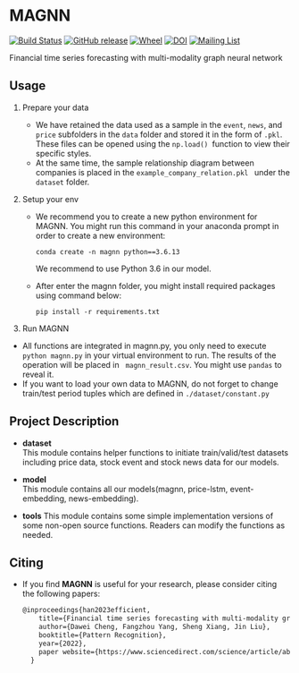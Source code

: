# MAGNN

[![Build Status](https://travis-ci.org/RaRe-Technologies/gensim.svg?branch=develop)](https://travis-ci.org/RaRe-Technologies/gensim)
[![GitHub release](https://img.shields.io/github/release/rare-technologies/gensim.svg?maxAge=3600)](https://github.com/RaRe-Technologies/gensim/releases)
[![Wheel](https://img.shields.io/pypi/wheel/gensim.svg)](https://pypi.python.org/pypi/gensim)
[![DOI](https://zenodo.org/badge/DOI/10.13140/2.1.2393.1847.svg)](https://doi.org/10.13140/2.1.2393.1847)
[![Mailing List](https://img.shields.io/badge/-Mailing%20List-brightgreen.svg)](http：//www.seek-data.com)

Financial time series forecasting with multi-modality graph neural network


## Usage

1. Prepare your data

   * We have retained the data used as a sample in the ```event```, ```news```, and ```price``` subfolders in the ```data``` folder and stored it in the form of ```.pkl```. These files can be opened using the ```np.load() ```function to view their specific styles.
   * At the same time, the sample relationship diagram between companies is placed in the ```example_company_relation.pkl ``` under the``` dataset``` folder. 

2. Setup your env

   * We recommend you to create a new python environment for MAGNN. You might run this command in your anaconda prompt in order to create a new environment:

     ``` 
     conda create -n magnn python==3.6.13
     ```

     We recommend to use Python 3.6 in our model. 

   * After enter the magnn folder, you might install required packages using command below:

     ``` 
     pip install -r requirements.txt
     ```

3. Run MAGNN

* All functions are integrated in magnn.py, you only need to execute ```python magnn.py``` in your virtual environment to run. The results of the operation will be placed in ``` magnn_result.csv```. You might use ```pandas``` to reveal it.
* If you want to load your own data to MAGNN, do not forget to change train/test period tuples which are defined in ```./dataset/constant.py```

## Project Description
- **dataset**  
   This module contains helper functions to initiate train/valid/test datasets including price data, stock event and stock news data for our models.
   
- **model**  
   This module contains all our models(magnn, price-lstm, event-embedding, news-embedding).
   
- **tools**
	This module contains some simple implementation versions of some non-open source functions. Readers can modify the functions as needed.

## Citing

* If you find **MAGNN** is useful for your research, please consider citing the following papers:

    ``` latex
    @inproceedings{han2023efficient,
        title={Financial time series forecasting with multi-modality graph neural network},
        author={Dawei Cheng, Fangzhou Yang, Sheng Xiang, Jin Liu},
        booktitle={Pattern Recognition},
        year={2022},
        paper website={https://www.sciencedirect.com/science/article/abs/pii/S003132032100399X},
      }




